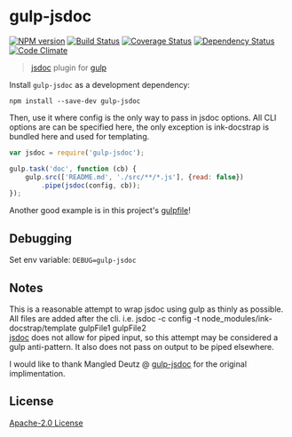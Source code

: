 # gulp-jsdoc

[![NPM version][npm-image]][npm-url] [![Build Status][travis-image]][travis-url]  [![Coverage Status][coveralls-image]][coveralls-url] [![Dependency Status][depstat-image]][depstat-url] [![Code Climate][codeclimate-image]][codeclimate-url]

> [jsdoc](https://github.com/jsdoc/jsdoc) plugin for [gulp](https://github.com/gulpjs/gulp)


Install `gulp-jsdoc` as a development dependency:

```shell
npm install --save-dev gulp-jsdoc
```

Then, use it where config is the only way to pass in jsdoc options. All CLI options are can be specified here,
the only exception is ink-docstrap is bundled here and used for templating.

```javascript
var jsdoc = require('gulp-jsdoc');

gulp.task('doc', function (cb) {
    gulp.src(['README.md', './src/**/*.js'], {read: false})
        .pipe(jsdoc(config, cb));
});
```

Another good example is in this project's [gulpfile](https://github.com/mlucool/gulp-jsdoc/blob/master/gulpfile.js)!

## Debugging
Set env variable: ```DEBUG=gulp-jsdoc```  

## Notes
This is a reasonable attempt to wrap jsdoc using gulp as thinly as possible. All files are added after the cli.
i.e. jsdoc -c config -t node_modules/ink-docstrap/template gulpFile1 gulpFile2  
[jsdoc](https://github.com/jsdoc/jsdoc) does not allow for piped input, so this attempt may be considered a gulp
anti-pattern. It also does not pass on output to be piped elsewhere.


I would like to thank Mangled Deutz @ [gulp-jsdoc](https://github.com/jsBoot/gulp-jsdoc) for the original implimentation.

License
-------------
[Apache-2.0 License](http://www.apache.org/licenses/LICENSE-2.0)

[npm-url]: https://npmjs.org/package/gulp-jsdoc
[npm-image]: https://badge.fury.io/js/gulp-jsdoc.png

[travis-url]: http://travis-ci.org/mlucool/gulp-jsdoc
[travis-image]: https://secure.travis-ci.org/mlucool/gulp-jsdoc.png?branch=master

[coveralls-url]: https://coveralls.io/r/mlucool/gulp-jsdoc
[coveralls-image]: https://coveralls.io/repos/mlucool/gulp-jsdoc/badge.png?branch=master

[depstat-url]: https://david-dm.org/mlucool/gulp-jsdoc
[depstat-image]: https://david-dm.org/mlucool/gulp-jsdoc.png

[codeclimate-url]: https://codeclimate.com/github/mlucool/gulp-jsdoc
[codeclimate-image]: https://codeclimate.com/github/mlucool/gulp-jsdoc.png
